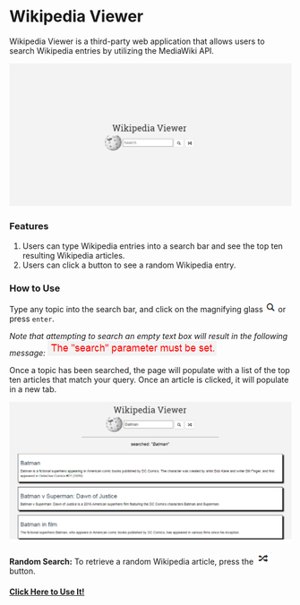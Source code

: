 # Wikipedia Viewer

Wikipedia Viewer is a third-party web application that allows users to search Wikipedia entries by utilizing the MediaWiki API.

![Alt text](./Images/Wiki.png?raw=true "Wikipedia Viewer")

### Features

1. Users can type Wikipedia entries into a search bar and see the top ten resulting Wikipedia articles.
2. Users can click a button to see a random Wikipedia entry.

### How to Use

Type any topic into the search bar, and click on the magnifying glass ![Alt text](./Images/glass.png?raw=true "Magnifying Glass") or press `enter`.

*Note that attempting to search an empty text box will result in the following message:* ![Alt text](./Images/nosearch.png?raw=true "No Search")
	
Once a topic has been searched, the page will populate with a list of the top ten articles that match your query. Once an article is clicked, it will populate in a new tab.

![Alt text](./Images/batman.png?raw=true "Batman")

**Random Search:** To retrieve a random Wikipedia article, press the ![Alt text](./Images/random.png?raw=true "Random") button.  



#### [Click Here to Use It!](https://abrown4123.github.io/wikiViewer/)

